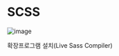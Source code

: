 # SCSS

![image](https://github.com/hyunju960429/SCSS/assets/145514544/4dcc8434-9540-453c-ba56-3ecdfdd82ad1)

확장프로그램 설치(Live Sass Compiler)
